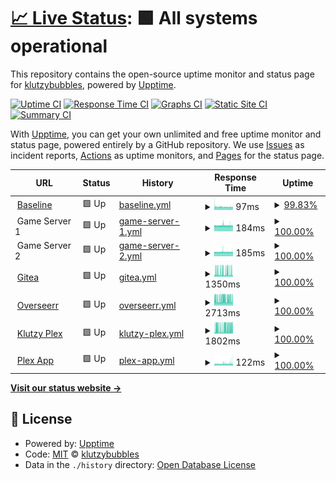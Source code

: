 # [📈 Live Status](https://status.klutzybubbles.me): <!--live status--> **🟩 All systems operational**

This repository contains the open-source uptime monitor and status page for [klutzybubbles](https://status.klutzybubbles.me), powered by [Upptime](https://github.com/upptime/upptime).

[![Uptime CI](https://github.com/klutzybubbles/klutzybubbles-status/workflows/Uptime%20CI/badge.svg)](https://github.com/klutzybubbles/klutzybubbles-status/actions?query=workflow%3A%22Uptime+CI%22)
[![Response Time CI](https://github.com/klutzybubbles/klutzybubbles-status/workflows/Response%20Time%20CI/badge.svg)](https://github.com/klutzybubbles/klutzybubbles-status/actions?query=workflow%3A%22Response+Time+CI%22)
[![Graphs CI](https://github.com/klutzybubbles/klutzybubbles-status/workflows/Graphs%20CI/badge.svg)](https://github.com/klutzybubbles/klutzybubbles-status/actions?query=workflow%3A%22Graphs+CI%22)
[![Static Site CI](https://github.com/klutzybubbles/klutzybubbles-status/workflows/Static%20Site%20CI/badge.svg)](https://github.com/klutzybubbles/klutzybubbles-status/actions?query=workflow%3A%22Static+Site+CI%22)
[![Summary CI](https://github.com/klutzybubbles/klutzybubbles-status/workflows/Summary%20CI/badge.svg)](https://github.com/klutzybubbles/klutzybubbles-status/actions?query=workflow%3A%22Summary+CI%22)

With [Upptime](https://upptime.js.org), you can get your own unlimited and free uptime monitor and status page, powered entirely by a GitHub repository. We use [Issues](https://github.com/klutzybubbles/klutzybubbles-status/issues) as incident reports, [Actions](https://github.com/klutzybubbles/klutzybubbles-status/actions) as uptime monitors, and [Pages](https://status.klutzybubbles.me) for the status page.

<!--start: status pages-->
<!-- This summary is generated by Upptime (https://github.com/upptime/upptime) -->
<!-- Do not edit this manually, your changes will be overwritten -->
<!-- prettier-ignore -->
| URL | Status | History | Response Time | Uptime |
| --- | ------ | ------- | ------------- | ------ |
| <img alt="" src="https://icons.duckduckgo.com/ip3/www.google.com.ico" height="13"> [Baseline](https://www.google.com) | 🟩 Up | [baseline.yml](https://github.com/KlutzyBubbles/klutzybubbles-status/commits/HEAD/history/baseline.yml) | <details><summary><img alt="Response time graph" src="./graphs/baseline/response-time-week.png" height="20"> 97ms</summary><br><a href="https://status.klutzybubbles.me/history/baseline"><img alt="Response time 100" src="https://img.shields.io/endpoint?url=https%3A%2F%2Fraw.githubusercontent.com%2FKlutzyBubbles%2Fklutzybubbles-status%2FHEAD%2Fapi%2Fbaseline%2Fresponse-time.json"></a><br><a href="https://status.klutzybubbles.me/history/baseline"><img alt="24-hour response time 92" src="https://img.shields.io/endpoint?url=https%3A%2F%2Fraw.githubusercontent.com%2FKlutzyBubbles%2Fklutzybubbles-status%2FHEAD%2Fapi%2Fbaseline%2Fresponse-time-day.json"></a><br><a href="https://status.klutzybubbles.me/history/baseline"><img alt="7-day response time 97" src="https://img.shields.io/endpoint?url=https%3A%2F%2Fraw.githubusercontent.com%2FKlutzyBubbles%2Fklutzybubbles-status%2FHEAD%2Fapi%2Fbaseline%2Fresponse-time-week.json"></a><br><a href="https://status.klutzybubbles.me/history/baseline"><img alt="30-day response time 97" src="https://img.shields.io/endpoint?url=https%3A%2F%2Fraw.githubusercontent.com%2FKlutzyBubbles%2Fklutzybubbles-status%2FHEAD%2Fapi%2Fbaseline%2Fresponse-time-month.json"></a><br><a href="https://status.klutzybubbles.me/history/baseline"><img alt="1-year response time 100" src="https://img.shields.io/endpoint?url=https%3A%2F%2Fraw.githubusercontent.com%2FKlutzyBubbles%2Fklutzybubbles-status%2FHEAD%2Fapi%2Fbaseline%2Fresponse-time-year.json"></a></details> | <details><summary><a href="https://status.klutzybubbles.me/history/baseline">99.83%</a></summary><a href="https://status.klutzybubbles.me/history/baseline"><img alt="All-time uptime 99.98%" src="https://img.shields.io/endpoint?url=https%3A%2F%2Fraw.githubusercontent.com%2FKlutzyBubbles%2Fklutzybubbles-status%2FHEAD%2Fapi%2Fbaseline%2Fuptime.json"></a><br><a href="https://status.klutzybubbles.me/history/baseline"><img alt="24-hour uptime 100.00%" src="https://img.shields.io/endpoint?url=https%3A%2F%2Fraw.githubusercontent.com%2FKlutzyBubbles%2Fklutzybubbles-status%2FHEAD%2Fapi%2Fbaseline%2Fuptime-day.json"></a><br><a href="https://status.klutzybubbles.me/history/baseline"><img alt="7-day uptime 99.83%" src="https://img.shields.io/endpoint?url=https%3A%2F%2Fraw.githubusercontent.com%2FKlutzyBubbles%2Fklutzybubbles-status%2FHEAD%2Fapi%2Fbaseline%2Fuptime-week.json"></a><br><a href="https://status.klutzybubbles.me/history/baseline"><img alt="30-day uptime 99.96%" src="https://img.shields.io/endpoint?url=https%3A%2F%2Fraw.githubusercontent.com%2FKlutzyBubbles%2Fklutzybubbles-status%2FHEAD%2Fapi%2Fbaseline%2Fuptime-month.json"></a><br><a href="https://status.klutzybubbles.me/history/baseline"><img alt="1-year uptime 99.98%" src="https://img.shields.io/endpoint?url=https%3A%2F%2Fraw.githubusercontent.com%2FKlutzyBubbles%2Fklutzybubbles-status%2FHEAD%2Fapi%2Fbaseline%2Fuptime-year.json"></a></details>
| <img alt="" src="https://icons.duckduckgo.com/ip3/null.ico" height="13"> Game Server 1 | 🟩 Up | [game-server-1.yml](https://github.com/KlutzyBubbles/klutzybubbles-status/commits/HEAD/history/game-server-1.yml) | <details><summary><img alt="Response time graph" src="./graphs/game-server-1/response-time-week.png" height="20"> 184ms</summary><br><a href="https://status.klutzybubbles.me/history/game-server-1"><img alt="Response time 188" src="https://img.shields.io/endpoint?url=https%3A%2F%2Fraw.githubusercontent.com%2FKlutzyBubbles%2Fklutzybubbles-status%2FHEAD%2Fapi%2Fgame-server-1%2Fresponse-time.json"></a><br><a href="https://status.klutzybubbles.me/history/game-server-1"><img alt="24-hour response time 186" src="https://img.shields.io/endpoint?url=https%3A%2F%2Fraw.githubusercontent.com%2FKlutzyBubbles%2Fklutzybubbles-status%2FHEAD%2Fapi%2Fgame-server-1%2Fresponse-time-day.json"></a><br><a href="https://status.klutzybubbles.me/history/game-server-1"><img alt="7-day response time 184" src="https://img.shields.io/endpoint?url=https%3A%2F%2Fraw.githubusercontent.com%2FKlutzyBubbles%2Fklutzybubbles-status%2FHEAD%2Fapi%2Fgame-server-1%2Fresponse-time-week.json"></a><br><a href="https://status.klutzybubbles.me/history/game-server-1"><img alt="30-day response time 186" src="https://img.shields.io/endpoint?url=https%3A%2F%2Fraw.githubusercontent.com%2FKlutzyBubbles%2Fklutzybubbles-status%2FHEAD%2Fapi%2Fgame-server-1%2Fresponse-time-month.json"></a><br><a href="https://status.klutzybubbles.me/history/game-server-1"><img alt="1-year response time 188" src="https://img.shields.io/endpoint?url=https%3A%2F%2Fraw.githubusercontent.com%2FKlutzyBubbles%2Fklutzybubbles-status%2FHEAD%2Fapi%2Fgame-server-1%2Fresponse-time-year.json"></a></details> | <details><summary><a href="https://status.klutzybubbles.me/history/game-server-1">100.00%</a></summary><a href="https://status.klutzybubbles.me/history/game-server-1"><img alt="All-time uptime 67.82%" src="https://img.shields.io/endpoint?url=https%3A%2F%2Fraw.githubusercontent.com%2FKlutzyBubbles%2Fklutzybubbles-status%2FHEAD%2Fapi%2Fgame-server-1%2Fuptime.json"></a><br><a href="https://status.klutzybubbles.me/history/game-server-1"><img alt="24-hour uptime 100.00%" src="https://img.shields.io/endpoint?url=https%3A%2F%2Fraw.githubusercontent.com%2FKlutzyBubbles%2Fklutzybubbles-status%2FHEAD%2Fapi%2Fgame-server-1%2Fuptime-day.json"></a><br><a href="https://status.klutzybubbles.me/history/game-server-1"><img alt="7-day uptime 100.00%" src="https://img.shields.io/endpoint?url=https%3A%2F%2Fraw.githubusercontent.com%2FKlutzyBubbles%2Fklutzybubbles-status%2FHEAD%2Fapi%2Fgame-server-1%2Fuptime-week.json"></a><br><a href="https://status.klutzybubbles.me/history/game-server-1"><img alt="30-day uptime 56.54%" src="https://img.shields.io/endpoint?url=https%3A%2F%2Fraw.githubusercontent.com%2FKlutzyBubbles%2Fklutzybubbles-status%2FHEAD%2Fapi%2Fgame-server-1%2Fuptime-month.json"></a><br><a href="https://status.klutzybubbles.me/history/game-server-1"><img alt="1-year uptime 67.82%" src="https://img.shields.io/endpoint?url=https%3A%2F%2Fraw.githubusercontent.com%2FKlutzyBubbles%2Fklutzybubbles-status%2FHEAD%2Fapi%2Fgame-server-1%2Fuptime-year.json"></a></details>
| <img alt="" src="https://icons.duckduckgo.com/ip3/null.ico" height="13"> Game Server 2 | 🟩 Up | [game-server-2.yml](https://github.com/KlutzyBubbles/klutzybubbles-status/commits/HEAD/history/game-server-2.yml) | <details><summary><img alt="Response time graph" src="./graphs/game-server-2/response-time-week.png" height="20"> 185ms</summary><br><a href="https://status.klutzybubbles.me/history/game-server-2"><img alt="Response time 188" src="https://img.shields.io/endpoint?url=https%3A%2F%2Fraw.githubusercontent.com%2FKlutzyBubbles%2Fklutzybubbles-status%2FHEAD%2Fapi%2Fgame-server-2%2Fresponse-time.json"></a><br><a href="https://status.klutzybubbles.me/history/game-server-2"><img alt="24-hour response time 187" src="https://img.shields.io/endpoint?url=https%3A%2F%2Fraw.githubusercontent.com%2FKlutzyBubbles%2Fklutzybubbles-status%2FHEAD%2Fapi%2Fgame-server-2%2Fresponse-time-day.json"></a><br><a href="https://status.klutzybubbles.me/history/game-server-2"><img alt="7-day response time 185" src="https://img.shields.io/endpoint?url=https%3A%2F%2Fraw.githubusercontent.com%2FKlutzyBubbles%2Fklutzybubbles-status%2FHEAD%2Fapi%2Fgame-server-2%2Fresponse-time-week.json"></a><br><a href="https://status.klutzybubbles.me/history/game-server-2"><img alt="30-day response time 186" src="https://img.shields.io/endpoint?url=https%3A%2F%2Fraw.githubusercontent.com%2FKlutzyBubbles%2Fklutzybubbles-status%2FHEAD%2Fapi%2Fgame-server-2%2Fresponse-time-month.json"></a><br><a href="https://status.klutzybubbles.me/history/game-server-2"><img alt="1-year response time 188" src="https://img.shields.io/endpoint?url=https%3A%2F%2Fraw.githubusercontent.com%2FKlutzyBubbles%2Fklutzybubbles-status%2FHEAD%2Fapi%2Fgame-server-2%2Fresponse-time-year.json"></a></details> | <details><summary><a href="https://status.klutzybubbles.me/history/game-server-2">100.00%</a></summary><a href="https://status.klutzybubbles.me/history/game-server-2"><img alt="All-time uptime 83.50%" src="https://img.shields.io/endpoint?url=https%3A%2F%2Fraw.githubusercontent.com%2FKlutzyBubbles%2Fklutzybubbles-status%2FHEAD%2Fapi%2Fgame-server-2%2Fuptime.json"></a><br><a href="https://status.klutzybubbles.me/history/game-server-2"><img alt="24-hour uptime 100.00%" src="https://img.shields.io/endpoint?url=https%3A%2F%2Fraw.githubusercontent.com%2FKlutzyBubbles%2Fklutzybubbles-status%2FHEAD%2Fapi%2Fgame-server-2%2Fuptime-day.json"></a><br><a href="https://status.klutzybubbles.me/history/game-server-2"><img alt="7-day uptime 100.00%" src="https://img.shields.io/endpoint?url=https%3A%2F%2Fraw.githubusercontent.com%2FKlutzyBubbles%2Fklutzybubbles-status%2FHEAD%2Fapi%2Fgame-server-2%2Fuptime-week.json"></a><br><a href="https://status.klutzybubbles.me/history/game-server-2"><img alt="30-day uptime 57.78%" src="https://img.shields.io/endpoint?url=https%3A%2F%2Fraw.githubusercontent.com%2FKlutzyBubbles%2Fklutzybubbles-status%2FHEAD%2Fapi%2Fgame-server-2%2Fuptime-month.json"></a><br><a href="https://status.klutzybubbles.me/history/game-server-2"><img alt="1-year uptime 83.50%" src="https://img.shields.io/endpoint?url=https%3A%2F%2Fraw.githubusercontent.com%2FKlutzyBubbles%2Fklutzybubbles-status%2FHEAD%2Fapi%2Fgame-server-2%2Fuptime-year.json"></a></details>
| <img alt="" src="https://icons.duckduckgo.com/ip3/git.klutzybubbles.me.ico" height="13"> [Gitea](http://git.klutzybubbles.me) | 🟩 Up | [gitea.yml](https://github.com/KlutzyBubbles/klutzybubbles-status/commits/HEAD/history/gitea.yml) | <details><summary><img alt="Response time graph" src="./graphs/gitea/response-time-week.png" height="20"> 1350ms</summary><br><a href="https://status.klutzybubbles.me/history/gitea"><img alt="Response time 1425" src="https://img.shields.io/endpoint?url=https%3A%2F%2Fraw.githubusercontent.com%2FKlutzyBubbles%2Fklutzybubbles-status%2FHEAD%2Fapi%2Fgitea%2Fresponse-time.json"></a><br><a href="https://status.klutzybubbles.me/history/gitea"><img alt="24-hour response time 1214" src="https://img.shields.io/endpoint?url=https%3A%2F%2Fraw.githubusercontent.com%2FKlutzyBubbles%2Fklutzybubbles-status%2FHEAD%2Fapi%2Fgitea%2Fresponse-time-day.json"></a><br><a href="https://status.klutzybubbles.me/history/gitea"><img alt="7-day response time 1350" src="https://img.shields.io/endpoint?url=https%3A%2F%2Fraw.githubusercontent.com%2FKlutzyBubbles%2Fklutzybubbles-status%2FHEAD%2Fapi%2Fgitea%2Fresponse-time-week.json"></a><br><a href="https://status.klutzybubbles.me/history/gitea"><img alt="30-day response time 1365" src="https://img.shields.io/endpoint?url=https%3A%2F%2Fraw.githubusercontent.com%2FKlutzyBubbles%2Fklutzybubbles-status%2FHEAD%2Fapi%2Fgitea%2Fresponse-time-month.json"></a><br><a href="https://status.klutzybubbles.me/history/gitea"><img alt="1-year response time 1422" src="https://img.shields.io/endpoint?url=https%3A%2F%2Fraw.githubusercontent.com%2FKlutzyBubbles%2Fklutzybubbles-status%2FHEAD%2Fapi%2Fgitea%2Fresponse-time-year.json"></a></details> | <details><summary><a href="https://status.klutzybubbles.me/history/gitea">100.00%</a></summary><a href="https://status.klutzybubbles.me/history/gitea"><img alt="All-time uptime 60.42%" src="https://img.shields.io/endpoint?url=https%3A%2F%2Fraw.githubusercontent.com%2FKlutzyBubbles%2Fklutzybubbles-status%2FHEAD%2Fapi%2Fgitea%2Fuptime.json"></a><br><a href="https://status.klutzybubbles.me/history/gitea"><img alt="24-hour uptime 100.00%" src="https://img.shields.io/endpoint?url=https%3A%2F%2Fraw.githubusercontent.com%2FKlutzyBubbles%2Fklutzybubbles-status%2FHEAD%2Fapi%2Fgitea%2Fuptime-day.json"></a><br><a href="https://status.klutzybubbles.me/history/gitea"><img alt="7-day uptime 100.00%" src="https://img.shields.io/endpoint?url=https%3A%2F%2Fraw.githubusercontent.com%2FKlutzyBubbles%2Fklutzybubbles-status%2FHEAD%2Fapi%2Fgitea%2Fuptime-week.json"></a><br><a href="https://status.klutzybubbles.me/history/gitea"><img alt="30-day uptime 99.66%" src="https://img.shields.io/endpoint?url=https%3A%2F%2Fraw.githubusercontent.com%2FKlutzyBubbles%2Fklutzybubbles-status%2FHEAD%2Fapi%2Fgitea%2Fuptime-month.json"></a><br><a href="https://status.klutzybubbles.me/history/gitea"><img alt="1-year uptime 79.87%" src="https://img.shields.io/endpoint?url=https%3A%2F%2Fraw.githubusercontent.com%2FKlutzyBubbles%2Fklutzybubbles-status%2FHEAD%2Fapi%2Fgitea%2Fuptime-year.json"></a></details>
| <img alt="" src="https://icons.duckduckgo.com/ip3/overseerr.klutzybubbles.me.ico" height="13"> [Overseerr](http://overseerr.klutzybubbles.me) | 🟩 Up | [overseerr.yml](https://github.com/KlutzyBubbles/klutzybubbles-status/commits/HEAD/history/overseerr.yml) | <details><summary><img alt="Response time graph" src="./graphs/overseerr/response-time-week.png" height="20"> 2713ms</summary><br><a href="https://status.klutzybubbles.me/history/overseerr"><img alt="Response time 2493" src="https://img.shields.io/endpoint?url=https%3A%2F%2Fraw.githubusercontent.com%2FKlutzyBubbles%2Fklutzybubbles-status%2FHEAD%2Fapi%2Foverseerr%2Fresponse-time.json"></a><br><a href="https://status.klutzybubbles.me/history/overseerr"><img alt="24-hour response time 2837" src="https://img.shields.io/endpoint?url=https%3A%2F%2Fraw.githubusercontent.com%2FKlutzyBubbles%2Fklutzybubbles-status%2FHEAD%2Fapi%2Foverseerr%2Fresponse-time-day.json"></a><br><a href="https://status.klutzybubbles.me/history/overseerr"><img alt="7-day response time 2713" src="https://img.shields.io/endpoint?url=https%3A%2F%2Fraw.githubusercontent.com%2FKlutzyBubbles%2Fklutzybubbles-status%2FHEAD%2Fapi%2Foverseerr%2Fresponse-time-week.json"></a><br><a href="https://status.klutzybubbles.me/history/overseerr"><img alt="30-day response time 2528" src="https://img.shields.io/endpoint?url=https%3A%2F%2Fraw.githubusercontent.com%2FKlutzyBubbles%2Fklutzybubbles-status%2FHEAD%2Fapi%2Foverseerr%2Fresponse-time-month.json"></a><br><a href="https://status.klutzybubbles.me/history/overseerr"><img alt="1-year response time 2493" src="https://img.shields.io/endpoint?url=https%3A%2F%2Fraw.githubusercontent.com%2FKlutzyBubbles%2Fklutzybubbles-status%2FHEAD%2Fapi%2Foverseerr%2Fresponse-time-year.json"></a></details> | <details><summary><a href="https://status.klutzybubbles.me/history/overseerr">100.00%</a></summary><a href="https://status.klutzybubbles.me/history/overseerr"><img alt="All-time uptime 99.84%" src="https://img.shields.io/endpoint?url=https%3A%2F%2Fraw.githubusercontent.com%2FKlutzyBubbles%2Fklutzybubbles-status%2FHEAD%2Fapi%2Foverseerr%2Fuptime.json"></a><br><a href="https://status.klutzybubbles.me/history/overseerr"><img alt="24-hour uptime 100.00%" src="https://img.shields.io/endpoint?url=https%3A%2F%2Fraw.githubusercontent.com%2FKlutzyBubbles%2Fklutzybubbles-status%2FHEAD%2Fapi%2Foverseerr%2Fuptime-day.json"></a><br><a href="https://status.klutzybubbles.me/history/overseerr"><img alt="7-day uptime 100.00%" src="https://img.shields.io/endpoint?url=https%3A%2F%2Fraw.githubusercontent.com%2FKlutzyBubbles%2Fklutzybubbles-status%2FHEAD%2Fapi%2Foverseerr%2Fuptime-week.json"></a><br><a href="https://status.klutzybubbles.me/history/overseerr"><img alt="30-day uptime 99.66%" src="https://img.shields.io/endpoint?url=https%3A%2F%2Fraw.githubusercontent.com%2FKlutzyBubbles%2Fklutzybubbles-status%2FHEAD%2Fapi%2Foverseerr%2Fuptime-month.json"></a><br><a href="https://status.klutzybubbles.me/history/overseerr"><img alt="1-year uptime 99.84%" src="https://img.shields.io/endpoint?url=https%3A%2F%2Fraw.githubusercontent.com%2FKlutzyBubbles%2Fklutzybubbles-status%2FHEAD%2Fapi%2Foverseerr%2Fuptime-year.json"></a></details>
| <img alt="" src="https://icons.duckduckgo.com/ip3/plex.klutzybubbles.me.ico" height="13"> [Klutzy Plex](http://plex.klutzybubbles.me:32400/identity) | 🟩 Up | [klutzy-plex.yml](https://github.com/KlutzyBubbles/klutzybubbles-status/commits/HEAD/history/klutzy-plex.yml) | <details><summary><img alt="Response time graph" src="./graphs/klutzy-plex/response-time-week.png" height="20"> 1802ms</summary><br><a href="https://status.klutzybubbles.me/history/klutzy-plex"><img alt="Response time 1732" src="https://img.shields.io/endpoint?url=https%3A%2F%2Fraw.githubusercontent.com%2FKlutzyBubbles%2Fklutzybubbles-status%2FHEAD%2Fapi%2Fklutzy-plex%2Fresponse-time.json"></a><br><a href="https://status.klutzybubbles.me/history/klutzy-plex"><img alt="24-hour response time 2224" src="https://img.shields.io/endpoint?url=https%3A%2F%2Fraw.githubusercontent.com%2FKlutzyBubbles%2Fklutzybubbles-status%2FHEAD%2Fapi%2Fklutzy-plex%2Fresponse-time-day.json"></a><br><a href="https://status.klutzybubbles.me/history/klutzy-plex"><img alt="7-day response time 1802" src="https://img.shields.io/endpoint?url=https%3A%2F%2Fraw.githubusercontent.com%2FKlutzyBubbles%2Fklutzybubbles-status%2FHEAD%2Fapi%2Fklutzy-plex%2Fresponse-time-week.json"></a><br><a href="https://status.klutzybubbles.me/history/klutzy-plex"><img alt="30-day response time 1824" src="https://img.shields.io/endpoint?url=https%3A%2F%2Fraw.githubusercontent.com%2FKlutzyBubbles%2Fklutzybubbles-status%2FHEAD%2Fapi%2Fklutzy-plex%2Fresponse-time-month.json"></a><br><a href="https://status.klutzybubbles.me/history/klutzy-plex"><img alt="1-year response time 1732" src="https://img.shields.io/endpoint?url=https%3A%2F%2Fraw.githubusercontent.com%2FKlutzyBubbles%2Fklutzybubbles-status%2FHEAD%2Fapi%2Fklutzy-plex%2Fresponse-time-year.json"></a></details> | <details><summary><a href="https://status.klutzybubbles.me/history/klutzy-plex">100.00%</a></summary><a href="https://status.klutzybubbles.me/history/klutzy-plex"><img alt="All-time uptime 99.81%" src="https://img.shields.io/endpoint?url=https%3A%2F%2Fraw.githubusercontent.com%2FKlutzyBubbles%2Fklutzybubbles-status%2FHEAD%2Fapi%2Fklutzy-plex%2Fuptime.json"></a><br><a href="https://status.klutzybubbles.me/history/klutzy-plex"><img alt="24-hour uptime 100.00%" src="https://img.shields.io/endpoint?url=https%3A%2F%2Fraw.githubusercontent.com%2FKlutzyBubbles%2Fklutzybubbles-status%2FHEAD%2Fapi%2Fklutzy-plex%2Fuptime-day.json"></a><br><a href="https://status.klutzybubbles.me/history/klutzy-plex"><img alt="7-day uptime 100.00%" src="https://img.shields.io/endpoint?url=https%3A%2F%2Fraw.githubusercontent.com%2FKlutzyBubbles%2Fklutzybubbles-status%2FHEAD%2Fapi%2Fklutzy-plex%2Fuptime-week.json"></a><br><a href="https://status.klutzybubbles.me/history/klutzy-plex"><img alt="30-day uptime 99.91%" src="https://img.shields.io/endpoint?url=https%3A%2F%2Fraw.githubusercontent.com%2FKlutzyBubbles%2Fklutzybubbles-status%2FHEAD%2Fapi%2Fklutzy-plex%2Fuptime-month.json"></a><br><a href="https://status.klutzybubbles.me/history/klutzy-plex"><img alt="1-year uptime 99.81%" src="https://img.shields.io/endpoint?url=https%3A%2F%2Fraw.githubusercontent.com%2FKlutzyBubbles%2Fklutzybubbles-status%2FHEAD%2Fapi%2Fklutzy-plex%2Fuptime-year.json"></a></details>
| <img alt="" src="https://icons.duckduckgo.com/ip3/app.plex.tv.ico" height="13"> [Plex App](https://app.plex.tv/) | 🟩 Up | [plex-app.yml](https://github.com/KlutzyBubbles/klutzybubbles-status/commits/HEAD/history/plex-app.yml) | <details><summary><img alt="Response time graph" src="./graphs/plex-app/response-time-week.png" height="20"> 122ms</summary><br><a href="https://status.klutzybubbles.me/history/plex-app"><img alt="Response time 114" src="https://img.shields.io/endpoint?url=https%3A%2F%2Fraw.githubusercontent.com%2FKlutzyBubbles%2Fklutzybubbles-status%2FHEAD%2Fapi%2Fplex-app%2Fresponse-time.json"></a><br><a href="https://status.klutzybubbles.me/history/plex-app"><img alt="24-hour response time 149" src="https://img.shields.io/endpoint?url=https%3A%2F%2Fraw.githubusercontent.com%2FKlutzyBubbles%2Fklutzybubbles-status%2FHEAD%2Fapi%2Fplex-app%2Fresponse-time-day.json"></a><br><a href="https://status.klutzybubbles.me/history/plex-app"><img alt="7-day response time 122" src="https://img.shields.io/endpoint?url=https%3A%2F%2Fraw.githubusercontent.com%2FKlutzyBubbles%2Fklutzybubbles-status%2FHEAD%2Fapi%2Fplex-app%2Fresponse-time-week.json"></a><br><a href="https://status.klutzybubbles.me/history/plex-app"><img alt="30-day response time 114" src="https://img.shields.io/endpoint?url=https%3A%2F%2Fraw.githubusercontent.com%2FKlutzyBubbles%2Fklutzybubbles-status%2FHEAD%2Fapi%2Fplex-app%2Fresponse-time-month.json"></a><br><a href="https://status.klutzybubbles.me/history/plex-app"><img alt="1-year response time 114" src="https://img.shields.io/endpoint?url=https%3A%2F%2Fraw.githubusercontent.com%2FKlutzyBubbles%2Fklutzybubbles-status%2FHEAD%2Fapi%2Fplex-app%2Fresponse-time-year.json"></a></details> | <details><summary><a href="https://status.klutzybubbles.me/history/plex-app">100.00%</a></summary><a href="https://status.klutzybubbles.me/history/plex-app"><img alt="All-time uptime 100.00%" src="https://img.shields.io/endpoint?url=https%3A%2F%2Fraw.githubusercontent.com%2FKlutzyBubbles%2Fklutzybubbles-status%2FHEAD%2Fapi%2Fplex-app%2Fuptime.json"></a><br><a href="https://status.klutzybubbles.me/history/plex-app"><img alt="24-hour uptime 100.00%" src="https://img.shields.io/endpoint?url=https%3A%2F%2Fraw.githubusercontent.com%2FKlutzyBubbles%2Fklutzybubbles-status%2FHEAD%2Fapi%2Fplex-app%2Fuptime-day.json"></a><br><a href="https://status.klutzybubbles.me/history/plex-app"><img alt="7-day uptime 100.00%" src="https://img.shields.io/endpoint?url=https%3A%2F%2Fraw.githubusercontent.com%2FKlutzyBubbles%2Fklutzybubbles-status%2FHEAD%2Fapi%2Fplex-app%2Fuptime-week.json"></a><br><a href="https://status.klutzybubbles.me/history/plex-app"><img alt="30-day uptime 100.00%" src="https://img.shields.io/endpoint?url=https%3A%2F%2Fraw.githubusercontent.com%2FKlutzyBubbles%2Fklutzybubbles-status%2FHEAD%2Fapi%2Fplex-app%2Fuptime-month.json"></a><br><a href="https://status.klutzybubbles.me/history/plex-app"><img alt="1-year uptime 100.00%" src="https://img.shields.io/endpoint?url=https%3A%2F%2Fraw.githubusercontent.com%2FKlutzyBubbles%2Fklutzybubbles-status%2FHEAD%2Fapi%2Fplex-app%2Fuptime-year.json"></a></details>

<!--end: status pages-->

[**Visit our status website →**](https://status.klutzybubbles.me)

## 📄 License

- Powered by: [Upptime](https://github.com/upptime/upptime)
- Code: [MIT](./LICENSE) © [klutzybubbles](https://status.klutzybubbles.me)
- Data in the `./history` directory: [Open Database License](https://opendatacommons.org/licenses/odbl/1-0/)
